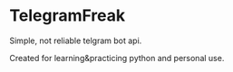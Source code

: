 # TelegramFreak
Simple, not reliable telgram bot api.

Сreated for learning&practicing python and personal use.
